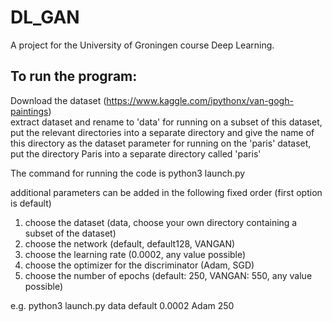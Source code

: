 # DL_GAN
A project for the University of Groningen course Deep Learning.

## To run the program:
Download the dataset (https://www.kaggle.com/ipythonx/van-gogh-paintings)  
extract dataset and rename to 'data'
for running on a subset of this dataset, put the relevant directories into a separate directory and give the name of this directory as the dataset parameter
for running on the 'paris' dataset, put the directory Paris into a separate directory called 'paris'

The command for running the code is
python3 launch.py

additional parameters can be added in the following fixed order (first option is default)
1. choose the dataset (data, choose your own directory containing a subset of the dataset)
2. choose the network (default, default128, VANGAN)
3. choose the learning rate (0.0002, any value possible)
4. choose the optimizer for the discriminator (Adam, SGD)
5. choose the number of epochs (default: 250, VANGAN: 550, any value possible)

e.g. python3 launch.py data default 0.0002 Adam 250
